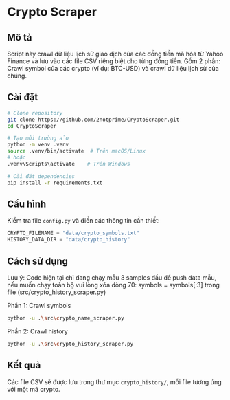 # Crypto Scraper

## Mô tả

Script này crawl dữ liệu lịch sử giao dịch của các đồng tiền mã hóa từ Yahoo Finance và lưu vào các file CSV riêng biệt cho từng đồng tiền. Gồm 2 phần: Crawl symbol của các crypto (ví dụ: BTC-USD) và crawl dữ liệu lịch sử của chúng.

## Cài đặt

```bash
# Clone repository
git clone https://github.com/2notprime/CryptoScraper.git
cd CryptoScraper

# Tạo môi trường ảo
python -m venv .venv
source .venv/bin/activate  # Trên macOS/Linux
# hoặc
.venv\Scripts\activate    # Trên Windows

# Cài đặt dependencies
pip install -r requirements.txt
```

## Cấu hình

Kiểm tra file `config.py` và điền các thông tin cần thiết:

```python
CRYPTO_FILENAME = "data/crypto_symbols.txt"
HISTORY_DATA_DIR = "data/crypto_history"
```

## Cách sử dụng

Lưu ý: Code hiện tại chỉ đang chạy mẫu 3 samples đầu để push data mẫu,
nếu muốn chạy toàn bộ vui lòng xóa dòng 70: symbols = symbols[:3]
trong file (src/crypto_history_scraper.py)

Phần 1: Crawl symbols

```bash
python -u .\src\crypto_name_scraper.py
```

Phần 2: Crawl history

```bash
python -u .\src\crypto_history_scraper.py
```

## Kết quả

Các file CSV sẽ được lưu trong thư mục `crypto_history/`, mỗi file tương ứng với một mã crypto.
